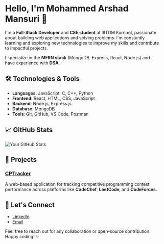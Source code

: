 # Hello, I'm Mohammed Arshad Mansuri 👋

I'm a **Full-Stack Developer** and **CSE student** at IIITDM Kurnool, passionate about building web applications and solving problems. I'm constantly learning and exploring new technologies to improve my skills and contribute to impactful projects.

I specialize in the **MERN stack** (MongoDB, Express, React, Node.js) and have experience with **DSA**.

## 🛠️ Technologies & Tools

- **Languages**: JavaScript, C, C++, Python
- **Frontend**: React, HTML, CSS, JavaScript
- **Backend**: Node.js, Express.js
- **Database**: MongoDB
- **Tools**: Git, GitHub, VS Code, Postman

## 📈 GitHub Stats

![Your GitHub Stats](https://github-readme-stats.vercel.app/api?username=armansuri300105&show_icons=true&hide_title=true)

## 📌 Projects

### [CPTracker](https://github.com/armansuri300105/cptracker)
A web-based application for tracking competitive programming contest performance across platforms like **CodeChef**, **LeetCode**, and **CodeForces**.


## 🤝 Let's Connect

- [LinkedIn]([https://www.linkedin.com/in/your-linkedin](https://www.linkedin.com/in/mohammed-arshad-mansuri-4449a02b6/))
- [Email](mailto:arshadmansuri572@example.com)

Feel free to reach out for any collaboration or open-source contribution. Happy coding! ✨
